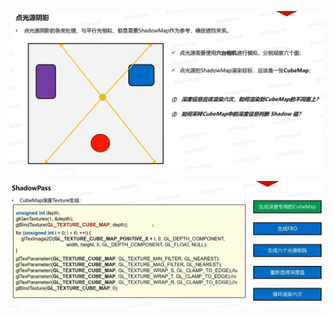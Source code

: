 ![输入图片说明](/imgs/2025-03-02/CMuTrzTPjFm95tjE.png)

![输入图片说明](/imgs/2025-03-02/QkZFzolDUY6MCfOK.png)
<!--stackedit_data:
eyJoaXN0b3J5IjpbOTI2NTMyNzU0LC01MTI2NDYxMzAsLTIwOD
g3NDY2MTIsLTIwODg3NDY2MTJdfQ==
-->